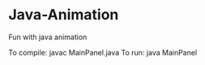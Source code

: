 Java-Animation
==============

Fun with java animation

To compile: javac MainPanel.java
To run: java MainPanel
